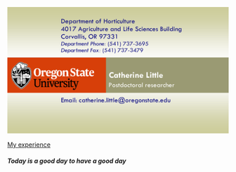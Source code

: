 
![business card](business_card.png)

[My experience](https://github.com/CateLittle/catelittle.github.io/blob/main/experience.md)


##### Today is a good day to have a good day
